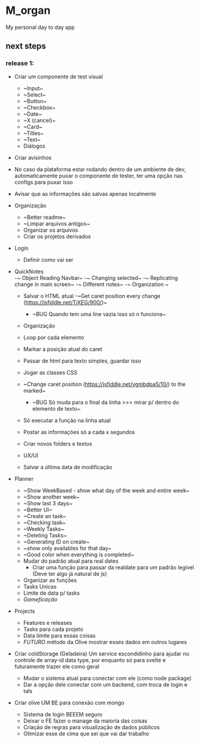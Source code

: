 # M_organ
My personal day to day app

## next steps

### release 1:
- Criar um componente de test visual
    - ~Input~
    - ~Select~
    - ~Button~
    - ~Checkbox~
    - ~Date~
    - ~X (cancel)~
    - ~Card~
    - ~Titles~
    - ~Text~
    - Diálogos

- Criar avisinhos

- No caso da plataforma estar rodando dentro de um ambiente de dev, automaticamente puxar o componente de tester, ter uma opção nas configs para puxar isso

- Avisar que as informações são salvas apenas localmente

- Organização
    - ~Better readme~
    - ~Limpar arquivos antigos~
    - Organizar os arquivos
    - Criar os projetos derivados

- Login
    - Definir como vai ser

- QuickNotes  
    -~ Object Reading Navbar~
    -~ Changing selected~
    -~ Replicating change in main screen~
    -~ Different notes~
    -~ Organization ~
    - Salvar o HTML atual
    -~Get caret position every change (https://jsfiddle.net/TjXEG/900/)~
        - ~BUG Quando tem uma line vazia isso só n funciona~
    - Organização
    - Loop por cada elemento
    - Markar a posição atual do caret
    - Passar de html para texto simples, guardar isso
    - Jogar as classes CSS
    - ~Change caret position (https://jsfiddle.net/vgmbdpa5/10/) to the marked~
        - ~BUG Só muda para o final da linha >>> mirar p/ dentro do elemento de texto~
    - Só executar a função na linha atual

    - Postar as informações só a cada x segundos
    - Criar novos folders e textos
    
    - UX/UI
    - Salvar a última data de modificação

- Planner
    - ~Show WeekBased - show what day of the week and entire week~
    - ~Show another week~
    - ~Show last 3 days~
    - ~Better UI~
    - ~Create an task~
    - ~Checking task~
    - ~Weekly Tasks~
    - ~Deleting Tasks~
    - ~Generating ID on create~
    - ~show only availables for that day~
    - ~Good color when everything is completed~
    - Mudar do padrão atual para real dates
        - Criar uma função para passar da realdate para um padrão legível (Deve ter algo já natural de js)
    - Organizar as funções
    - Tasks Unicas
    - Limite de data p/ tasks
    - *Gameficação*

- Projects
    - Features e releases
    - Tasks para cada projeto
    - Data limite para essas coisas
    - *FUTURO* método da Olive mostrar esses dados em outros lugares
    
- Criar coldStorage (Geladeira)
    Um service escondidinho para ajudar no controle de array-id data type, por enquanto só para svelte e futuramente trazer ele como geral
    - Mudar o sistema atual para conectar com ele (como node package)
    - Dar a opção dele conectar com um backend, com troca de login e tals

- Criar olive
    UM BE para conexão com mongo
    - Sistema de login BEEEM seguro
    - Deixar o FE fazer o manage da maioria das coisas
    - Criação de regras para visualização de dados públicos
    - Otimizar esse de cima que sei que vai dar trabalho